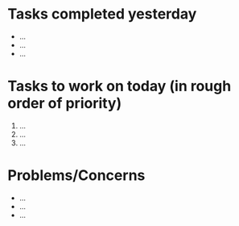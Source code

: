 # Tasks completed yesterday
* ...
* ...
* ...

# Tasks to work on today (in rough order of priority)
1. ...
2. ...
3. ...

# Problems/Concerns
* ...
* ...
* ...
